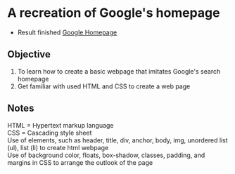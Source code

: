 # A recreation of Google's homepage
  * Result finished [Google Homepage](https://codepen.io/VBlitZen/pen/poJxZZJ)

## Objective
1. To learn how to create a basic webpage that imitates Google's search homepage
2. Get familiar with used HTML and CSS to create a web page

## Notes
HTML = Hypertext markup language </br>
CSS = Cascading style sheet <br>
Use of elements, such as header, title, div, anchor, body, img, unordered list (ul), list (li) to create html webpage </br>
Use of background color, floats, box-shadow, classes, padding, and margins in CSS to arrange the outlook of the page </br>
